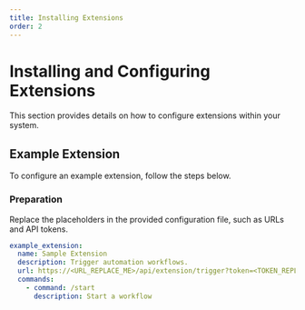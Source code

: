 ```yaml
---
title: Installing Extensions
order: 2
---
```


# Installing and Configuring Extensions

This section provides details on how to configure extensions within your system.

## Example Extension

To configure an example extension, follow the steps below.

### Preparation

Replace the placeholders in the provided configuration file, such as URLs and API tokens.

```YAML
example_extension:
  name: Sample Extension
  description: Trigger automation workflows.
  url: https://<URL_REPLACE_ME>/api/extension/trigger?token=<TOKEN_REPLACE_ME>
  commands:
    - command: /start
      description: Start a workflow
```